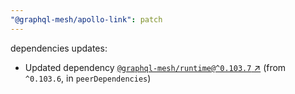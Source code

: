```yaml
---
"@graphql-mesh/apollo-link": patch
---
```

dependencies updates:
  - Updated dependency [`@graphql-mesh/runtime@^0.103.7` ↗︎](https://www.npmjs.com/package/@graphql-mesh/runtime/v/0.103.7) (from `^0.103.6`, in `peerDependencies`)
